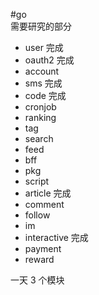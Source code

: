 #go  
需要研究的部分

- user 完成
- oauth2 完成
- account
- sms 完成
- code 完成
- cronjob
- ranking
- tag
- search
- feed
- bff
- pkg
- script
- article 完成
- comment
- follow
- im
- interactive 完成
- payment
- reward

一天 3 个模块

